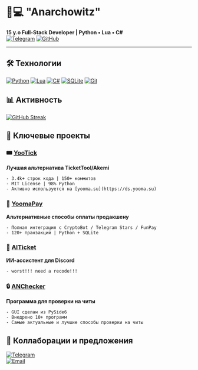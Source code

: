# 👨💻 "Anarchowitz" 

**15 y.o Full-Stack Developer | Python • Lua • C#**  
[![Telegram](https://img.shields.io/badge/Contact-@anarchowitz-2CA5E0?logo=telegram)](https://t.me/anarchowitz)
[![GitHub](https://img.shields.io/badge/Portfolio-Anarchowitz-181717?logo=github)](https://github.com/Anarchowitz)

---
## 🛠️ Технологии
[![Python](https://img.shields.io/badge/Python-Expert-3776AB?logo=python)](https://python.org)
[![Lua](https://img.shields.io/badge/Lua-Pro-2C2D72?logo=lua)](https://lua.org)
[![C#](https://img.shields.io/badge/C%23-Advanced-239120?logo=c-sharp)](https://docs.microsoft.com/dotnet/csharp/)
[![SQLite](https://img.shields.io/badge/SQLite-3.43%2B-003B57?logo=sqlite)](https://sqlite.org)
[![Git](https://img.shields.io/badge/Git-Expert-F05032?logo=git)](https://git-scm.com)

## 📊 Активность
[![GitHub Streak](https://streak-stats.demolab.com?user=Anarchowitz&theme=dark)](https://git.io/streak-stats)


## 🚀 Ключевые проекты

### 🎟️ [YooTick](https://github.com/Anarchowitz/YooTick) 
**Лучшая альтернатива TicketTool/Akemi**  
```
- 3.4k+ строк кода | 150+ коммитов 
- MIT License | 98% Python
- Активно используется на [yooma.su](https://ds.yooma.su)
```
### 💸 [YoomaPay](https://t.me/yoomapay_bot)
**Альтернативные способы оплаты продакшену**
```
- Полная интеграция с CryptoBot / Telegram Stars / FunPay
- 120+ транзакций | Python + SQLite
```
### 🤖 [AITicket](https://github.com/Anarchowitz/AITicket)
**ИИ-ассистент для Discord**
```
- worst!!! need a recode!!!
```
### 🔒 [ANChecker](https://github.com/Anarchowitz/ANChecker)
**Программа для проверки на читы**
```
- GUI сделан из PySide6
- Внедрено 10+ программ
- Самые актуальные и лучшие способы проверки на читы
```

## 🤝 Коллаборации и предложения

[![Telegram](https://img.shields.io/badge/Telegram-@anarchowitz-2CA5E0?logo=telegram)](https://t.me/anarchowitz)  
[![Email](https://img.shields.io/badge/Email-dildopenisovich2013@gmail.com-D14836?logo=gmail)](mailto:dildopenisovich2013@gmail.com)  
